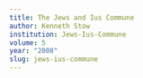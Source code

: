 ```yaml
---
title: The Jews and Ius Commune
author: Kenneth Stow
institution: Jews-Ius-Commune
volume: 5
year: "2008"
slug: jews-ius-commune
---
```

